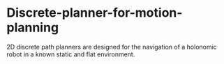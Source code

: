 # Discrete-planner-for-motion-planning
2D discrete path planners are designed for the navigation of a holonomic robot in a known static and flat environment.

